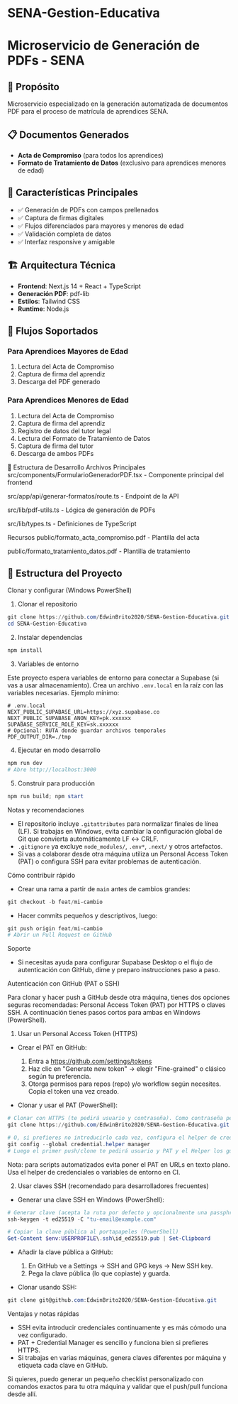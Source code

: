 # SENA-Gestion-Educativa
# Microservicio de Generación de PDFs - SENA

## 🎯 Propósito
Microservicio especializado en la generación automatizada de documentos PDF para el proceso de matrícula de aprendices SENA.

## 📋 Documentos Generados
- **Acta de Compromiso** (para todos los aprendices)
- **Formato de Tratamiento de Datos** (exclusivo para aprendices menores de edad)

## 🚀 Características Principales
- ✅ Generación de PDFs con campos prellenados
- ✅ Captura de firmas digitales
- ✅ Flujos diferenciados para mayores y menores de edad
- ✅ Validación completa de datos
- ✅ Interfaz responsive y amigable

## 🏗️ Arquitectura Técnica
- **Frontend**: Next.js 14 + React + TypeScript
- **Generación PDF**: pdf-lib
- **Estilos**: Tailwind CSS
- **Runtime**: Node.js

## 🔄 Flujos Soportados

### Para Aprendices Mayores de Edad
1. Lectura del Acta de Compromiso
2. Captura de firma del aprendiz
3. Descarga del PDF generado

### Para Aprendices Menores de Edad  
1. Lectura del Acta de Compromiso
2. Captura de firma del aprendiz
3. Registro de datos del tutor legal
4. Lectura del Formato de Tratamiento de Datos
5. Captura de firma del tutor
6. Descarga de ambos PDFs

🔧 Estructura de Desarrollo
Archivos Principales
src/components/FormularioGeneradorPDF.tsx - Componente principal del frontend

src/app/api/generar-formatos/route.ts - Endpoint de la API

src/lib/pdf-utils.ts - Lógica de generación de PDFs

src/lib/types.ts - Definiciones de TypeScript

Recursos
public/formato_acta_compromiso.pdf - Plantilla del acta

public/formato_tratamiento_datos.pdf - Plantilla de tratamiento

## 📁 Estructura del Proyecto

Clonar y configurar (Windows PowerShell)

1. Clonar el repositorio

```powershell
git clone https://github.com/EdwinBrito2020/SENA-Gestion-Educativa.git
cd SENA-Gestion-Educativa
```

2. Instalar dependencias

```powershell
npm install
```

3. Variables de entorno

Este proyecto espera variables de entorno para conectar a Supabase (si vas a usar almacenamiento). Crea un archivo `.env.local` en la raíz con las variables necesarias. Ejemplo mínimo:

```text
# .env.local
NEXT_PUBLIC_SUPABASE_URL=https://xyz.supabase.co
NEXT_PUBLIC_SUPABASE_ANON_KEY=pk.xxxxxx
SUPABASE_SERVICE_ROLE_KEY=sk.xxxxxx
# Opcional: RUTA donde guardar archivos temporales
PDF_OUTPUT_DIR=./tmp
```

4. Ejecutar en modo desarrollo

```powershell
npm run dev
# Abre http://localhost:3000
```

5. Construir para producción

```powershell
npm run build; npm start
```

Notas y recomendaciones
- El repositorio incluye `.gitattributes` para normalizar finales de línea (LF). Si trabajas en Windows, evita cambiar la configuración global de Git que convierta automáticamente LF ↔ CRLF.
- `.gitignore` ya excluye `node_modules/`, `.env*`, `.next/` y otros artefactos.
- Si vas a colaborar desde otra máquina utiliza un Personal Access Token (PAT) o configura SSH para evitar problemas de autenticación.

Cómo contribuir rápido
- Crear una rama a partir de `main` antes de cambios grandes:

```powershell
git checkout -b feat/mi-cambio
```

- Hacer commits pequeños y descriptivos, luego:

```powershell
git push origin feat/mi-cambio
# Abrir un Pull Request en GitHub
```

Soporte
- Si necesitas ayuda para configurar Supabase Desktop o el flujo de autenticación con GitHub, dime y preparo instrucciones paso a paso.

Autenticación con GitHub (PAT o SSH)

Para clonar y hacer push a GitHub desde otra máquina, tienes dos opciones seguras recomendadas: Personal Access Token (PAT) por HTTPS o claves SSH. A continuación tienes pasos cortos para ambas en Windows (PowerShell).

1) Usar un Personal Access Token (HTTPS)

- Crear el PAT en GitHub:
	1. Entra a https://github.com/settings/tokens
	2. Haz clic en "Generate new token" → elegir "Fine-grained" o clásico según tu preferencia.
	3. Otorga permisos para repos (repo) y/o workflow según necesites. Copia el token una vez creado.

- Clonar y usar el PAT (PowerShell):

```powershell
# Clonar con HTTPS (te pedirá usuario y contraseña). Como contraseña pega el PAT.
git clone https://github.com/EdwinBrito2020/SENA-Gestion-Educativa.git

# O, si prefieres no introducirlo cada vez, configura el helper de credenciales de Windows:
git config --global credential.helper manager
# Luego el primer push/clone te pedirá usuario y PAT y el Helper los guardará de forma segura.
```

Nota: para scripts automatizados evita poner el PAT en URLs en texto plano. Usa el helper de credenciales o variables de entorno en CI.

2) Usar claves SSH (recomendado para desarrolladores frecuentes)

- Generar una clave SSH en Windows (PowerShell):

```powershell
# Generar clave (acepta la ruta por defecto y opcionalmente una passphrase)
ssh-keygen -t ed25519 -C "tu-email@example.com"

# Copiar la clave pública al portapapeles (PowerShell)
Get-Content $env:USERPROFILE\.ssh\id_ed25519.pub | Set-Clipboard
```

- Añadir la clave pública a GitHub:
	1. En GitHub ve a Settings → SSH and GPG keys → New SSH key.
	2. Pega la clave pública (lo que copiaste) y guarda.

- Clonar usando SSH:

```powershell
git clone git@github.com:EdwinBrito2020/SENA-Gestion-Educativa.git
```

Ventajas y notas rápidas
- SSH evita introducir credenciales continuamente y es más cómodo una vez configurado.
- PAT + Credential Manager es sencillo y funciona bien si prefieres HTTPS.
- Si trabajas en varias máquinas, genera claves diferentes por máquina y etiqueta cada clave en GitHub.

Si quieres, puedo generar un pequeño checklist personalizado con comandos exactos para tu otra máquina y validar que el push/pull funciona desde allí.
